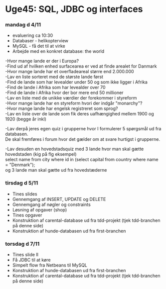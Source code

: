 # Uge45: SQL, JDBC og interfaces
### mandag d 4/11 
- evaluering ca 10:30
- Databaser - helikopterview
- MySQL - få det til at virke
- Arbejde med en konkret database: the world

-Hvor mange lande er der i Europa?  
-Find ud af hvilken enhed surfacearea er ved at finde arealet for Danmark  
-Hvor mange lande har et overfladeareal større end 2.000.000  
-Lav en liste sorteret med de største lande først  
-Find de lande som har levealder under 50 og som ikke ligger i Afrika  
-Find de lande i Afrika som har levealder over 70  
-Find de lande i Afrika hvor der bor mere end 50 millioner   
-Lav en liste med de unikke værdier der forekommer i styreform  
-Hvor mange lande har en styreform hvori der indgår "monarchy"?  
-Hvor mange lande har engelsk registreret som sprog?  
-Lav en liste over de lande som fik deres uafhængighed mellem 1900 og 1920 (begge år inkl)  

-Lav derpå jeres egen quiz i grupperne hvor I formulerer 5 spørgsmål ud fra databasen.  
De skal fremføres i forum hvor det gælder om at svare hurtigst i grupperne.  

-Lav desuden en hovedstadsquiz med 3 lande hvor man skal gætte hovedstaden (kig på flg eksempel)  
select name from city where id in (select capital from country where name = "Denmark");  
og 3 lande man skal gætte ud fra hovedstæderne  

### tirsdag d 5/11 
- Tines slides
- Gennemgang af INSERT, UPDATE og DELETE
- Gennemgang af nøgler og constraints
- Løsning af opgaver (shop)
- Tines opgaver 
- Konstruktion af carental-database ud fra tdd-projekt (tjek tdd-branchen på denne side)
- Konstruktion af hunde-databasen ud fra first-branchen


### torsdag d 7/11 
- Tines slide II
- Få JDBC til at køre
- Simpelt flow fra Netbeans til MySQL
- Konstruktion af hunde-databasen ud fra first-branchen
- Konstruktion af carental-database ud fra tdd-projekt (tjek tdd-branchen på denne side)


